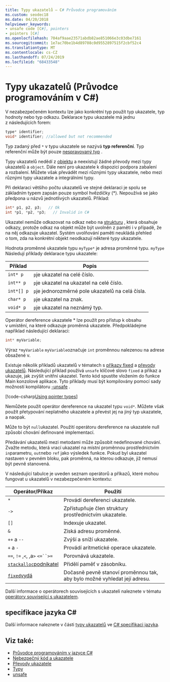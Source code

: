 ```yaml
---
title: Typy ukazatelů – C# Průvodce programováním
ms.custom: seodec18
ms.date: 04/20/2018
helpviewer_keywords:
- unsafe code [C#], pointers
- pointers [C#]
ms.openlocfilehash: 704af9aae23571abdb82ae851066e3c03dbe7161
ms.sourcegitcommit: 1e7ac70be1b4d89708c0d9552897515f2cbf52c4
ms.translationtype: MT
ms.contentlocale: cs-CZ
ms.lasthandoff: 07/24/2019
ms.locfileid: "68433548"
---
```

# <a name="pointer-types-c-programming-guide"></a>Typy ukazatelů (Průvodce programováním v C#)

V nezabezpečeném kontextu lze jako konkrétní typ použít typ ukazatele, typ hodnoty nebo typ odkazu. Deklarace typu ukazatele má jednu z následujících forem:

``` csharp
type* identifier;
void* identifier; //allowed but not recommended
```

Typ zadaný před `*` v typu ukazatele se nazývá **typ referenční**. Typ referenční může být pouze [nespravovaný typ](../../language-reference/builtin-types/unmanaged-types.md) .

Typy ukazatelů nedědí z [objektu](../../language-reference/keywords/object.md) a neexistují žádné převody mezi typy ukazatelů a `object`. Dále není pro ukazatele k dispozici podpora zabalení a rozbalení. Můžete však převádět mezi různými typy ukazatele, nebo mezi různými typy ukazatele a integrálními typy.

Při deklaraci většího počtu ukazatelů ve stejné deklaraci je spolu se základním typem zapsán pouze symbol hvězdičky (*). Nepoužívá se jako předpona u názvů jednotlivých ukazatelů. Příklad:

```csharp
int* p1, p2, p3;   // Ok
int *p1, *p2, *p3;   // Invalid in C#
```

Ukazatel nemůže odkazovat na odkaz nebo na [strukturu](../../language-reference/keywords/struct.md) , která obsahuje odkazy, protože odkaz na objekt může být uvolněn z paměti i v případě, že na něj odkazuje ukazatel. Systém uvolňování paměti neukládá přehled o tom, zda na konkrétní objekt neodkazují některé typy ukazatele.

Hodnota proměnné ukazatele typu `myType*` je adresa proměnné typu. `myType` Následují příklady deklarace typu ukazatele:

|Příklad|Popis|
|-------------|-----------------|
|`int* p`|`p`je ukazatel na celé číslo.|
|`int** p`|`p`je ukazatel na ukazatel na celé číslo.|
|`int*[] p`|`p`je jednorozměrné pole ukazatelů na celá čísla.|
|`char* p`|`p`je ukazatel na znak.|
|`void* p`|`p`je ukazatel na neznámý typ.|

Operátor dereference ukazatele * lze použít pro přístup k obsahu v umístění, na které odkazuje proměnná ukazatele. Předpokládejme například následující deklaraci:

```csharp
int* myVariable;
```

Výraz `*myVariable` `myVariable`označuje `int` proměnnou nalezenou na adrese obsažené v.

Existuje několik příkladů ukazatelů v tématech s [příkazy fixed](../../language-reference/keywords/fixed-statement.md) a [převody ukazatelů](../../programming-guide/unsafe-code-pointers/pointer-conversions.md). Následující příklad používá `unsafe` klíčové slovo `fixed` a příkaz a ukazuje, jak zvýšit vnitřní ukazatel.  Tento kód spustíte vložením do funkce Main konzolové aplikace. Tyto příklady musí být kompilovány pomocí sady možností kompilátoru [-unsafe](../../language-reference/compiler-options/unsafe-compiler-option.md) .

[!code-csharp[Using pointer types](../../../../samples/snippets/csharp/keywords/FixedKeywordExamples.cs#5)]

Nemůžete použít operátor dereference na ukazatel typu `void*`. Můžete však použít přetypování neplatného ukazatele a převést jej na jiný typ ukazatele, a naopak.

Může to být `null`ukazatel. Použití operátoru dereference na ukazatele null způsobí chování definované implementací.

Předávání ukazatelů mezi metodami může způsobit nedefinované chování. Zvažte metodu, která vrací ukazatel na místní proměnnou prostřednictvím `in`parametru, `out`nebo `ref` jako výsledek funkce. Pokud byl ukazatel nastaven v pevném bloku, pak proměnná, na kterou odkazuje, již nemusí být pevně stanovená.

V následující tabulce je uveden seznam operátorů a příkazů, které mohou fungovat u ukazatelů v nezabezpečeném kontextu:

|Operátor/Příkaz|Použití|
|-------------------------|---------|
|`*`|Provádí dereferenci ukazatele.|
|`->`|Zpřístupňuje člen struktury prostřednictvím ukazatele.|
|`[]`|Indexuje ukazatel.|
|`&`|Získá adresu proměnné.|
|`++` a `--`|Zvýší a sníží ukazatele.|
|`+` a `-`|Provádí aritmetické operace ukazatele.|
|`==`, `!=` ,`<`, ,a`>` `<=``>=`|Porovnává ukazatele.|
|[`stackalloc`podnikatel](../../language-reference/operators/stackalloc.md)|Přidělí paměť v zásobníku.|
|[`fixed`vydá](../../language-reference/keywords/fixed-statement.md)|Dočasně pevně stanoví proměnnou tak, aby bylo možné vyhledat její adresu.|

Další informace o operátorech souvisejících s ukazateli naleznete v tématu [operátory související s ukazatelem](../../language-reference/operators/pointer-related-operators.md).

## <a name="c-language-specification"></a>specifikace jazyka C#

Další informace naleznete v části [typy ukazatelů](~/_csharplang/spec/unsafe-code.md#pointer-types) ve [ C# specifikaci jazyka](~/_csharplang/spec/introduction.md).

## <a name="see-also"></a>Viz také:

- [Průvodce programováním v jazyce C#](../index.md)
- [Nebezpečný kód a ukazatele](index.md)
- [Převody ukazatele](pointer-conversions.md)
- [Typy](../../language-reference/keywords/types.md)
- [unsafe](../../language-reference/keywords/unsafe.md)
